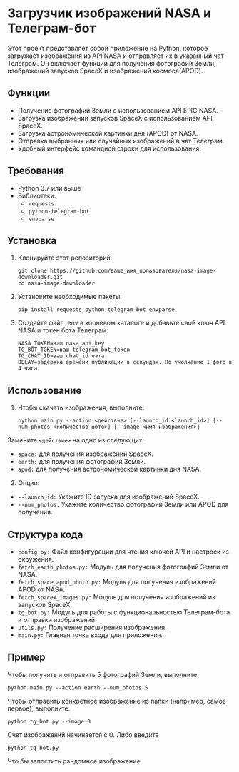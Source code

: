 # Загрузчик изображений NASA и Телеграм-бот

Этот проект представляет собой приложение на Python, которое загружает изображения из API NASA и отправляет их в указанный чат Телеграм. Он включает функции для получения фотографий Земли, изображений запусков SpaceX и изображений космоса(APOD).

## Функции

- Получение фотографий Земли с использованием API EPIC NASA.
- Загрузка изображений запусков SpaceX с использованием API SpaceX.
- Загрузка астрономической картинки дня (APOD) от NASA.
- Отправка выбранных или случайных изображений в чат Телеграм.
- Удобный интерфейс командной строки для использования.

## Требования

- Python 3.7 или выше
- Библиотеки:
  - `requests`
  - `python-telegram-bot`
  - `envparse`

## Установка

1. Клонируйте этот репозиторий:
   ```
   git clone https://github.com/ваше_имя_пользователя/nasa-image-downloader.git
   cd nasa-image-downloader
   
2. Установите необходимые пакеты:
    ```
    pip install requests python-telegram-bot envparse
   
3. Создайте файл .env в корневом каталоге и добавьте свой ключ API NASA и токен бота Телеграм:
    ```
    NASA_TOKEN=ваш nasa_api_key
    TG_BOT_TOKEN=ваш telegram_bot_token
    TG_CHAT_ID=ваш chat_id чата
    DELAY=задержка времени публикации в секундах. По умолчанию 1 фото в 4 часа

## Использование

1. Чтобы скачать изображения, выполните:
    ```
   python main.py --action <действие> [--launch_id <launch_id>] [--num_photos <количество_фото>] [--image <имя_изображения>]

Замените `<действие>` на одно из следующих:
* `space:` для получения изображений SpaceX.
* `earth:` для получения фотографий Земли.
* `apod:` для получения астрономической картинки дня NASA.
   
2. Опции:
* `--launch_id:`  Укажите ID запуска для изображений SpaceX.
* `--num_photos:`  Укажите количество фотографий Земли или APOD для получения.

## Структура кода
* `config.py:` Файл конфигурации для чтения ключей API и настроек из окружения.
* `fetch_earth_photos.py:` Модуль для получения фотографий Земли от NASA.
* `fetch_space_apod_photo.py:` Модуль для получения изображений APOD от NASA.
* `fetch_spacex_images.py:` Модуль для получения изображений из запусков SpaceX.
* `tg_bot.py:` Модуль для работы с функциональностью Телеграм-бота и отправки изображений.
* `utils.py:` Получение расширения изображения.
* `main.py:` Главная точка входа для приложения.
## Пример
Чтобы получить и отправить 5 фотографий Земли, выполните:

    python main.py --action earth --num_photos 5

Чтобы отправить конкретное изображение из папки (например, самое первое), выполните:
    

    python tg_bot.py --image 0

Счет изображений начинается с 0. Либо введите

    python tg_bot.py

Что бы запостить рандомное изображение.